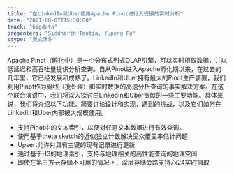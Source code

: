 ```yaml
---
title: "在LinkedIn和Uber使用Apache Pinot进行大规模的实时分析"
date: "2021-08-07T15:30:00" 
track: "bigdata"
presenters: "Siddharth Teotia, Yupeng Fu"
stype: "英文演讲"
---
```

Apache Pinot（孵化中）是一个分布式列式OLAP引擎，可以实时摄取数据，并以低延迟和高吞吐量提供分析查询。自从Pinot进入Apache孵化期以来，在过去的几年里，它已经发展和成熟了。LinkedIn和Uber拥有最大的Pinot生产装置，我们利用Pinot作为离线（批处理）和实时数据的高速分析查询的事实解决方案。在这个联合演讲中，我们将深入探讨由LinkedIn和Uber贡献的一些主要功能。具体来说，我们将介绍以下功能，简要讨论设计和实现，遇到的挑战，以及它们如何在LinkedIn和Uber内部被大规模使用。
 
 - 支持Pinot中的文本索引，以便对任意文本数据进行有效查询。
 - 使用基于theta sketch的近似独立计数解决受众覆盖率估计问题
 - Upsert允许对具有主键的现有记录进行更新
 - 通过基于H3的地理索引，支持与地理相关的高性能查询的地理空间
 - 即使在第三方云存储不可用的情况下，深层存储旁路支持7x24实时摄取